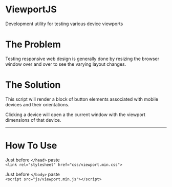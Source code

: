 ViewportJS
==========

Development utility for testing various device viewports

# The Problem

Testing responsive web design is generally done by resizing the browser window over and over to see the varying layout changes.

# The Solution

This script will render a block of button elements associated with mobile devices and their orientations. 

Clicking a device will open a the current window with the viewport dimensions of that device.

<hr/>

# How To Use

Just before `</head>` paste<br/>
`<link rel="stylesheet" href="css/viewport.min.css">`

Just before `</body>` paste<br/>
`<script src="js/viewport.min.js"></script>`




